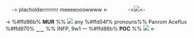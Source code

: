 ㅤ
-> placholderrrrrrrr meeeeooowwww <-
ㅤ
ㅤ
ㅤ
->![](https://steamuserimages-a.akamaihd.net/ugc/2032857834657974579/3690E3F9328996907AE249A872CCE8F8E54D35B8/)<-

-> %#ffd86b% **MUR** %% ![](https://xyz.crd.co/assets/images/gallery15/8e4df6c7.gif?v=6ecccb1c) any %#ffd04f% pronouns%%
Panrom Aceflux %#ffd970% ‿‿ %% INFP, 9w1 一 %#ffd86b% **POC** %% ![](https://biscuit.crd.co/assets/images/gallery02/5b5dea0d.gif?v=532faf5f) <-
ㅤ
ㅤ